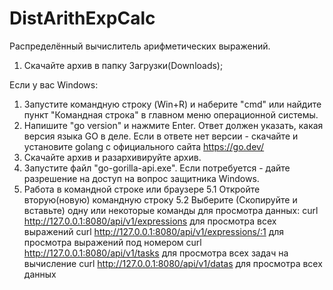 # DistArithExpCalc
Распределённый вычислитель арифметических выражений.
1. Скачайте архив в папку Загрузки(Downloads);

Если у вас Windows:
1. Запустите командную строку (Win+R) и наберите "cmd" или найдите пункт "Командная строка" в главном меню операционной системы. 
2. Напишите "go version" и нажмите Enter. Ответ должен указать, какая версия языка GO в деле. Если в ответе нет версии - скачайте и установите golang c официального сайта https://go.dev/
3. Скачайте архив и разархивируйте архив.
4. Запустите файл "go-gorilla-api.exe". Если потребуется - дайте разрешение на доступ на вопрос защитника Windows.
5. Работа в командной строке или браузере
5.1 Откройте вторую(новую) командную строку
5.2 Выберите (Скопируйте и вставьте) одну или некоторые команды для просмотра данных:
curl http://127.0.0.1:8080/api/v1/expressions для просмотра всех выражений
curl http://127.0.0.1:8080/api/v1/expressions/:1 для просмотра выражений под номером
curl http://127.0.0.1:8080/api/v1/tasks для просмотра всех задач на вычисление
curl http://127.0.0.1:8080/api/v1/datas для просмотра всех данных


